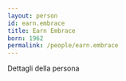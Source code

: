 ```yaml
---
layout: person
id: earn.embrace
title: Earn Embrace
born: 1962
permalink: /people/earn.embrace
---
```


Dettagli della persona 